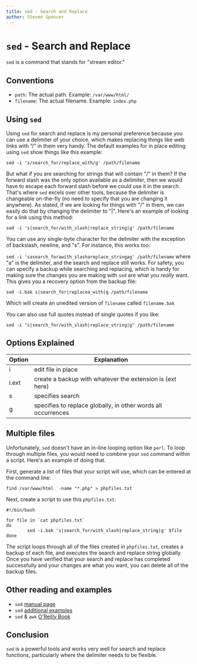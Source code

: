 ```yaml
---
title: sed - Search and Replace
author: Steven Spencer
---
```


# `sed` - Search and Replace

`sed` is a command that stands for "stream editor."

## Conventions

* `path`: The actual path. Example: `/var/www/html/`
* `filename`: The actual filename. Example: `index.php`

## Using `sed`

Using `sed` for search and replace is my personal preference because you can use a delimiter of your choice, which makes replacing things like web links with “/” in them very handy. The default examples for in place editing using `sed` show things like this example:

`sed -i 's/search_for/replace_with/g' /path/filename`

But what if you are searching for strings that will contain "/" in them? If the forward slash was the only option available as a delimiter, then we would have to escape each forward slash before we could use it in the search. That's where `sed` excels over other tools, because the delimiter is changeable on-the-fly (no need to specify that you are changing it anywhere). As stated, if we are looking for things with "/" in them, we can easily do that by changing the delimiter to "|". Here's an example of looking for a link using this method:

`sed -i 's|search_for/with_slash|replace_string|g' /path/filename`

You can use any single-byte character for the delimiter with the exception of backslash, newline, and "s". For instance, this works too:

`sed -i 'sasearch_forawith_slashareplace_stringag' /path/filename` where "a" is the delimiter, and the search and replace still works. For safety, you can specify a backup while searching and replacing, which is handy for making sure the changes you are making with `sed` are what you _really_ want. This gives you a recovery option from the backup file:

`sed -i.bak s|search_for|replacea_with|g /path/filename`

Which will create an unedited version of `filename` called `filename.bak`

You can also use full quotes instead of single quotes if you like:

`sed -i "s|search_for/with_slash|replace_string|g" /path/filename`

## Options Explained

|Option | Explanation                                                   |
|-------|---------------------------------------------------------------|
| i     | edit file in place                                            |
| i.ext | create a backup with whatever the extension is (ext here)     |
| s     | specifies search                                              |
| g     | specifies to replace globally, in other words all occurrences |

## Multiple files

Unfortunately, `sed` doesn't have an in-line looping option like `perl`. To loop through multiple files, you would need to combine your `sed` command within a script. Here's an example of doing that.

First, generate a list of files that your script will use, which can be entered at the command line:

`find /var/www/html  -name "*.php" > phpfiles.txt`

Next, create a script to use this `phpfiles.txt`:

```
#!/bin/bash

for file in `cat phpfiles.txt`
do
        sed -i.bak 's|search_for/with_slash|replace_string|g' $file
done
```
The script loops through all of the files created in `phpfiles.txt`, creates a backup of each file, and executes the search and replace string globally.  Once you have verified that your search and replace has completed successfully and your changes are what you want, you can delete all of the backup files.

## Other reading and examples

* `sed` [manual page](https://linux.die.net/man/1/sed)
* `sed` [additional examples](https://www.linuxtechi.com/20-sed-command-examples-linux-users/)
* `sed` & `awk` [O'Reilly Book](https://www.oreilly.com/library/view/sed-awk/1565922255/)

## Conclusion

`sed` is a powerful tools and works very well for search and replace functions, particularly where the delimiter needs to be flexible.
